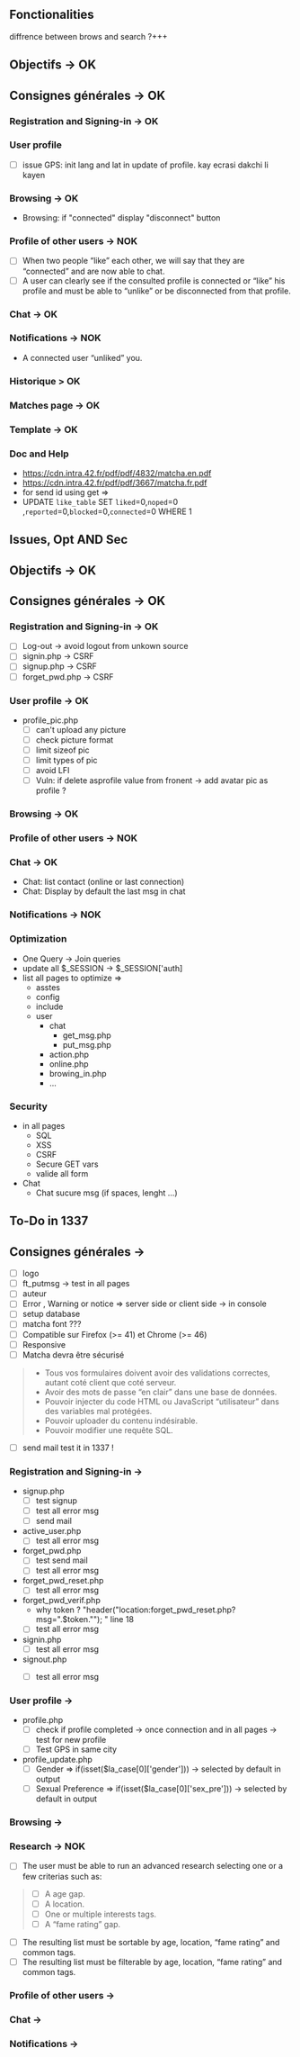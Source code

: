 ## Fonctionalities #########################################################################################
diffrence between brows and search ?+++

## Objectifs -> OK
## Consignes générales -> OK
### Registration and Signing-in -> OK
### User profile
- [ ] issue GPS: init lang and lat in update of profile. kay ecrasi dakchi li kayen

### Browsing -> OK
- Browsing: if "connected" display "disconnect" button

### Profile of other users -> NOK
- [ ] When two people “like” each other, we will say that they are “connected” and are now able to chat.
- [ ] A user can clearly see if the consulted profile is connected or “like” his profile and must be able to “unlike” or be disconnected from that profile.

### Chat -> OK
### Notifications -> NOK
- A connected user “unliked” you.

### Historique > OK
### Matches page -> OK
### Template -> OK
### Doc and Help
- https://cdn.intra.42.fr/pdf/pdf/4832/matcha.en.pdf
- https://cdn.intra.42.fr/pdf/pdf/3667/matcha.fr.pdf
- for send id using get => 	<?php if (isset($la_case[0]['user_id'])) $user_id = hash('whirlpool',htmlspecialchars(trim($la_case[0]['user_id']))); ?>
- UPDATE `like_table` SET `liked`=0,`noped`=0 ,`reported`=0,`blocked`=0,`connected`=0 WHERE 1




## Issues, Opt AND Sec #########################################################################################
## Objectifs -> OK
## Consignes générales -> OK
### Registration and Signing-in -> OK
- [ ] Log-out -> avoid logout from unkown source
- [ ] signin.php -> CSRF
- [ ] signup.php  -> CSRF
- [ ] forget_pwd.php  -> CSRF

### User profile -> OK
- profile_pic.php
    - [ ] can't upload any picture
    - [ ] check picture format
    - [ ] limit sizeof pic
    - [ ] limit types of pic
    - [ ] avoid LFI 
    - [ ] Vuln: if delete asprofile value from fronent -> add avatar pic as profile ?

### Browsing -> OK

### Profile of other users -> NOK

### Chat -> OK
- Chat: list contact (online or last connection)
- Chat: Display by default the last msg in chat

### Notifications -> NOK

### Optimization
- One Query -> Join queries
- update all $_SESSION -> $_SESSION['auth]
- list all pages to optimize =>
    - asstes
    - config
    - include
    - user
        - chat
            - get_msg.php
            - put_msg.php
        - action.php
        - online.php
        - browing_in.php
        - ...

### Security
- in all pages
    - SQL
    - XSS
    - CSRF
    - Secure GET vars
    - valide all form
- Chat
    - Chat sucure msg (if spaces, lenght ...)

## To-Do in 1337 ################################################################################################################

## Consignes générales ->
- [ ] logo
- [ ] ft_putmsg -> test in all pages
- [ ] auteur 
- [ ] Error , Warning or notice => server side or client side -> in console
- [ ] setup database
- [ ] matcha font ???
- [ ] Compatible sur Firefox (>= 41) et Chrome (>= 46)
- [ ] Responsive
- [ ] Matcha  devra être sécurisé
> - Tous vos formulaires doivent avoir des validations correctes, autant coté client que coté serveur.
> - Avoir des mots de passe “en clair” dans une base de données.
> - Pouvoir injecter du code HTML ou JavaScript “utilisateur” dans des variables mal protégées.
> - Pouvoir uploader du contenu indésirable.
> - Pouvoir modifier une requête SQL.
- [ ] send mail test it in 1337 !

### Registration and Signing-in ->
- signup.php
    - [ ] test signup
    - [ ] test all error msg
    - [ ] send mail
- active_user.php
    - [ ] test all error msg
- forget_pwd.php
    - [ ] test send mail
    - [ ] test all error msg
- forget_pwd_reset.php
    - [ ] test all error msg
- forget_pwd_verif.php
    - why token ? "header("location:forget_pwd_reset.php?msg=".$token.""); " line 18
    - [ ] test all error msg
- signin.php
    - [ ] test all error msg
- signout.php
    - [ ] test all error msg


### User profile ->
- profile.php
    - [ ] check if profile completed -> once connection and in all pages -> test for new profile
    - [ ] Test GPS in same city
- profile_update.php
    - [ ] Gender => if(isset($la_case[0]['gender'])) -> selected by default in output
    - [ ] Sexual Preference => if(isset($la_case[0]['sex_pre'])) -> selected by default in output

### Browsing ->

### Research -> NOK
- [ ] The user must be able to run an advanced research selecting one or a few criterias such as:
> - [ ] A age gap.
> - [ ] A location.
> - [ ] One or multiple interests tags.
> - [ ] A “fame rating” gap.
- [ ] The resulting list must be sortable by age, location, “fame rating” and common tags.
- [ ] The resulting list must be filterable by age, location, “fame rating” and common tags.

### Profile of other users ->

### Chat ->

### Notifications -> 



